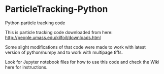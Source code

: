 # ParticleTracking-Python
Python particle tracking code

This is particle tracking code downloaded from here: http://people.umass.edu/kilfoil/downloads.html

Some slight modifications of that code were made to work with latest version of python/numpy and to work with multipage tiffs. 

Look for Jupyter notebook files for how to use this code and check the Wiki here for instructions. 
